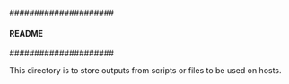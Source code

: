 #####################
#### README #########
#####################

This directory is to store outputs from scripts or files to be used on hosts.